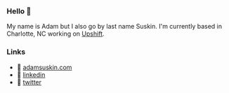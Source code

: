 ### Hello 👋

My name is Adam but I also go by last name Suskin. I'm currently based in Charlotte, NC working on [Upshift](https://upshift.dev).

### Links

- 🚀 [adamsuskin.com](https://www.adamsuskin.com/)
- 🤝 [linkedin](https://www.linkedin.com/in/adamsuskin/)
- 💬 [twitter](https://twitter.com/AdamSuskin)

<!--
**adamsuskin/adamsuskin** is a ✨ _special_ ✨ repository because its `README.md` (this file) appears on your GitHub profile.

Here are some ideas to get you started:

- 🔭 I’m currently working on ...
- 🌱 I’m currently learning ...
- 👯 I’m looking to collaborate on ...
- 🤔 I’m looking for help with ...
- 💬 Ask me about ...
- 📫 How to reach me: ...
- 😄 Pronouns: ...
- ⚡ Fun fact: ...
-->
